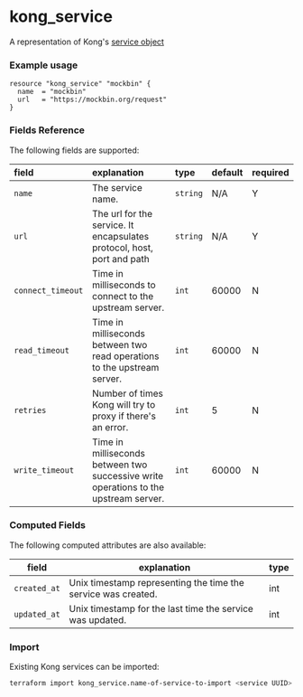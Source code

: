 # kong_service
A representation of Kong's [service object](https://docs.konghq.com/0.14.x/admin-api/#service-object)

### Example usage

```hcl
resource "kong_service" "mockbin" {
  name  = "mockbin"
  url   = "https://mockbin.org/request"
}

```

### Fields Reference
The following fields are supported:


| field     | explanation     | type      | default     | required                         |
| :-------- | :-------------- | :-------- | :---------- | :------------------------------- |
|`name`|The service name. |`string`| N/A| Y|
|`url`|The url for the service. It encapsulates protocol, host, port and path |`string`| N/A| Y|
|`connect_timeout`|Time in milliseconds to connect to the upstream server. |`int`| 60000| N|
|`read_timeout`|Time in milliseconds between two read operations to the upstream server. |`int`| 60000| N|
|`retries`|Number of times Kong will try to proxy if there's an error. |`int`| 5| N|
|`write_timeout`|Time in milliseconds between two successive write operations to the upstream server. |`int`| 60000| N|


### Computed Fields
The following computed attributes are also available:

| field     | explanation     | type    |
|-----------|-----------------|---------|
|`created_at`|Unix timestamp representing the time the service was created. |int|
|`updated_at`|Unix timestamp for the last time the service was updated. |int|

### Import
Existing Kong services can be imported:
```bash
terraform import kong_service.name-of-service-to-import <service UUID>
```
